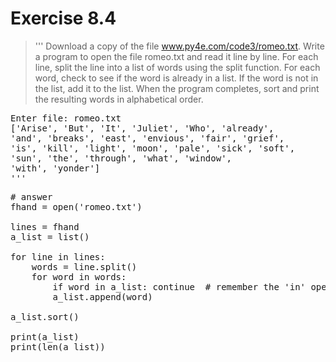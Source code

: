 # Exercise 8.4
>'''
Download a copy of the file www.py4e.com/code3/romeo.txt.
Write a program to open the file romeo.txt and read it line by line. For
each line, split the line into a list of words using the split function.
For each word, check to see if the word is already in a list. If the word
is not in the list, add it to the list. When the program completes, sort
and print the resulting words in alphabetical order.

>
<pre>
Enter file: romeo.txt
['Arise', 'But', 'It', 'Juliet', 'Who', 'already',
'and', 'breaks', 'east', 'envious', 'fair', 'grief',
'is', 'kill', 'light', 'moon', 'pale', 'sick', 'soft',
'sun', 'the', 'through', 'what', 'window',
'with', 'yonder']
'''
</pre>

<pre>
# answer
fhand = open('romeo.txt')

lines = fhand
a_list = list()

for line in lines:
	words = line.split()
	for word in words:
		if word in a_list: continue  # remember the 'in' operator
		a_list.append(word)

a_list.sort()

print(a_list)
print(len(a_list))
</pre>
